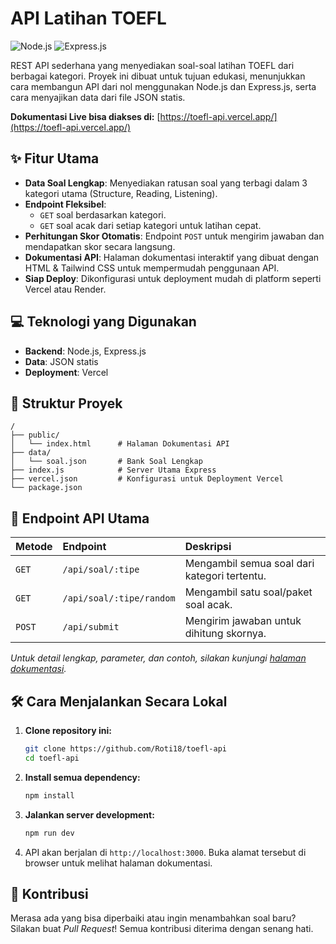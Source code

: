# API Latihan TOEFL

![Node.js](https://img.shields.io/badge/Node.js-339933?style=for-the-badge&logo=nodedotjs&logoColor=white) ![Express.js](https://img.shields.io/badge/Express.js-000000?style=for-the-badge&logo=express&logoColor=white)

REST API sederhana yang menyediakan soal-soal latihan TOEFL dari berbagai kategori. Proyek ini dibuat untuk tujuan edukasi, menunjukkan cara membangun API dari nol menggunakan Node.js dan Express.js, serta cara menyajikan data dari file JSON statis.

**Dokumentasi Live bisa diakses di:** [https://toefl-api.vercel.app/](https://toefl-api.vercel.app/)

## ✨ Fitur Utama

- **Data Soal Lengkap**: Menyediakan ratusan soal yang terbagi dalam 3 kategori utama (Structure, Reading, Listening).
- **Endpoint Fleksibel**:
  - `GET` soal berdasarkan kategori.
  - `GET` soal acak dari setiap kategori untuk latihan cepat.
- **Perhitungan Skor Otomatis**: Endpoint `POST` untuk mengirim jawaban dan mendapatkan skor secara langsung.
- **Dokumentasi API**: Halaman dokumentasi interaktif yang dibuat dengan HTML & Tailwind CSS untuk mempermudah penggunaan API.
- **Siap Deploy**: Dikonfigurasi untuk deployment mudah di platform seperti Vercel atau Render.

## 💻 Teknologi yang Digunakan

- **Backend**: Node.js, Express.js
- **Data**: JSON statis
- **Deployment**: Vercel

## 📂 Struktur Proyek

```
/
├── public/
│   └── index.html      # Halaman Dokumentasi API
├── data/
│   └── soal.json       # Bank Soal Lengkap
├── index.js            # Server Utama Express
├── vercel.json         # Konfigurasi untuk Deployment Vercel
└── package.json
```

## 🚀 Endpoint API Utama

| Metode | Endpoint                 | Deskripsi                                    |
| :----- | :----------------------- | :------------------------------------------- |
| `GET`  | `/api/soal/:tipe`        | Mengambil semua soal dari kategori tertentu. |
| `GET`  | `/api/soal/:tipe/random` | Mengambil satu soal/paket soal acak.         |
| `POST` | `/api/submit`            | Mengirim jawaban untuk dihitung skornya.     |

_Untuk detail lengkap, parameter, dan contoh, silakan kunjungi [halaman dokumentasi](https://toefl-api.vercel.app/)._

## 🛠️ Cara Menjalankan Secara Lokal

1.  **Clone repository ini:**

    ```bash
    git clone https://github.com/Roti18/toefl-api
    cd toefl-api
    ```

2.  **Install semua dependency:**

    ```bash
    npm install
    ```

3.  **Jalankan server development:**

    ```bash
    npm run dev
    ```

4.  API akan berjalan di `http://localhost:3000`. Buka alamat tersebut di browser untuk melihat halaman dokumentasi.

## 🤝 Kontribusi

Merasa ada yang bisa diperbaiki atau ingin menambahkan soal baru? Silakan buat _Pull Request_! Semua kontribusi diterima dengan senang hati.
